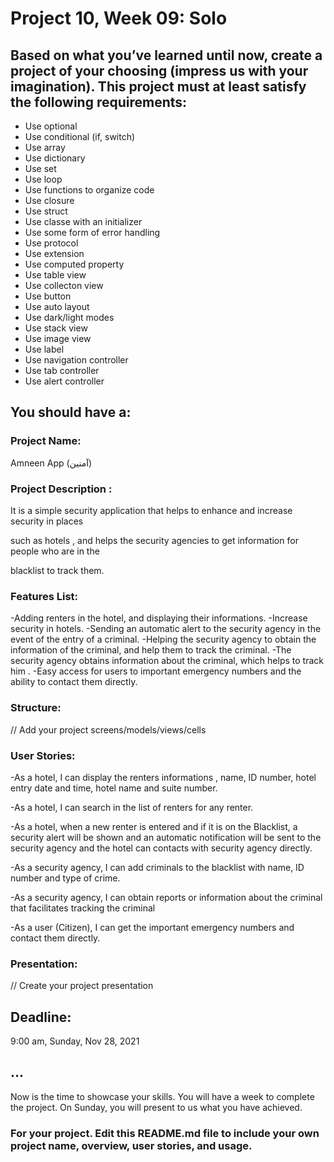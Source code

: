 # Project 10, Week 09: Solo


## Based on what you’ve learned until now, create a project of your choosing (impress us with your imagination). This project must at least satisfy the following requirements:

- Use optional
- Use conditional (if, switch)
- Use array
- Use dictionary
- Use set
- Use loop
- Use functions to organize code
- Use closure
- Use struct
- Use classe with an initializer
- Use some form of error handling
- Use protocol
- Use extension
- Use computed property
- Use table view
- Use collecton view
- Use button
- Use auto layout
- Use dark/light modes
- Use stack view
- Use image view
- Use label
- Use navigation controller
- Use tab controller
- Use alert controller

## You should have a:
### Project Name: 
Amneen App (آمنين)

### Project Description :
It is a simple security application that helps to enhance and increase security in places
 
such as hotels , and helps the security agencies to get information for people who are in the 

blacklist to track them.

### Features List:

-Adding renters in the hotel, and displaying their informations.
-Increase security in hotels.
-Sending an automatic alert to the security agency in the event of the entry of a criminal.
-Helping the security agency to obtain the information of the criminal, and help them to track the criminal.
-The security agency obtains information about the criminal, which helps to track him .
-Easy access for users to important emergency numbers and the ability to contact them directly.


### Structure:
// Add your project screens/models/views/cells

### User Stories:

-As a hotel, I can display the renters informations , name, ID number, hotel entry date and time, hotel name and suite number.

-As a hotel, I can search in the list of renters for any renter.

-As a hotel, when a new renter is entered and if it is on the Blacklist, a security alert will be shown and an automatic notification will be sent to the security agency and the hotel can contacts with security agency directly.


-As a security agency, I can add criminals to the blacklist with name, ID number and type of crime.


-As a security agency, I can obtain reports or information about the criminal that facilitates tracking the criminal


-As a user (Citizen), I can get the important emergency numbers and contact them directly.

### Presentation:
// Create your project presentation


## Deadline: 
9:00 am, Sunday, Nov 28, 2021 


## ...
Now is the time to showcase your skills. You will have a week to complete the project.
On Sunday, you will present to us what you have achieved. 



### For your project. Edit this README.md file to include your own project name,  overview, user stories, and usage. 
